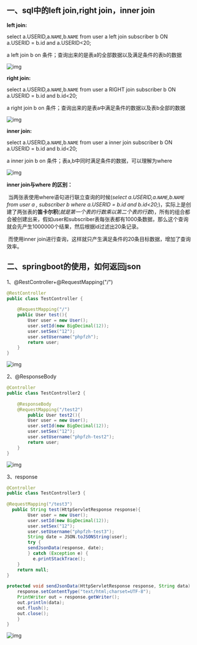 ## 一、sql中的left join,right join，inner join

**left join:**  

select a.USERID,a.`NAME`,b.`NAME` from user a left join subscriber b ON a.USERID = b.id and a.USERID<20;

a left join b on 条件；查询出来的是表a的全部数据以及满足条件的表b的数据

![img](https://img-blog.csdn.net/20160922141308449)

**right join:**

select a.USERID,a.`NAME`,b.`NAME` from user a RIGHT join subscriber b ON a.USERID = b.id and b.id<20;

a right join b on 条件；查询出来的是表a中满足条件的数据以及表b全部的数据

![img](https://img-blog.csdn.net/20160922141317481)

**inner join:**

select a.USERID,a.`NAME`,b.`NAME` from user a inner join subscriber b ON a.USERID = b.id and b.id<20;

a inner join b on 条件；表a,b中同时满足条件的数据，可以理解为where

![img](https://img-blog.csdn.net/20160922141254574)

**inner join与where 的区别：**

​	当两张表使用where语句进行联立查询的时候(*select a.USERID,a.`NAME`,b.`NAME` from user a , subscriber b where a.USERID = b.id and b.id<20;*)，实际上是创建了两张表的**笛卡尔积**(*就是第一个表的行数乘以第二个表的行数*)，所有的组合都会被创建出来，假如user和subscriber表每张表都有1000条数据，那么这个查询就会先产生1000000个结果，然后根据id过滤出20条记录。

​	而使用inner join进行查询，这样就只产生满足条件的20条目标数据，增加了查询效率。



## 二、springboot的使用，如何返回json

1、@RestController+@RequestMapping("/")

```java
@RestController
public class TestController {
 
    @RequestMapping("/")
    public User test(){
        User user = new User();
        user.setId(new BigDecimal(12));
        user.setSex("12");
        user.setUsername("phpfzh");
        return user;
    }
}
```

![img](https://img-blog.csdn.net/2018072709450128?watermark/2/text/aHR0cHM6Ly9ibG9nLmNzZG4ubmV0L3FxXzI4Mjg5NDA1/font/5a6L5L2T/fontsize/400/fill/I0JBQkFCMA==/dissolve/70)

2、@ResponseBody

```java
@Controller
public class TestController2 {
 
    @ResponseBody
    @RequestMapping("/test2")
        public User test2(){
        User user = new User();
        user.setId(new BigDecimal(12));
        user.setSex("12");
        user.setUsername("phpfzh-test2");
        return user;
    }
}
```

![img](https://img-blog.csdn.net/20180727094617378?watermark/2/text/aHR0cHM6Ly9ibG9nLmNzZG4ubmV0L3FxXzI4Mjg5NDA1/font/5a6L5L2T/fontsize/400/fill/I0JBQkFCMA==/dissolve/70)

3、response

```java
@Controller
public class TestController3 {
 
@RequestMapping("/test3")
  public String test(HttpServletResponse response){
        User user = new User();
        user.setId(new BigDecimal(12));
        user.setSex("12");
        user.setUsername("phpfzh-test3");
        String date = JSON.toJSONString(user);
        try {
        sendJsonData(response, date);
        } catch (Exception e) {
          e.printStackTrace();
    }
    return null;
}
 
protected void sendJsonData(HttpServletResponse response, String data) throws Exception{
    response.setContentType("text/html;charset=UTF-8");
    PrintWriter out = response.getWriter();
    out.println(data);
    out.flush();
    out.close();
    }
}
```

![img](https://img-blog.csdn.net/20180727094833266?watermark/2/text/aHR0cHM6Ly9ibG9nLmNzZG4ubmV0L3FxXzI4Mjg5NDA1/font/5a6L5L2T/fontsize/400/fill/I0JBQkFCMA==/dissolve/70)



